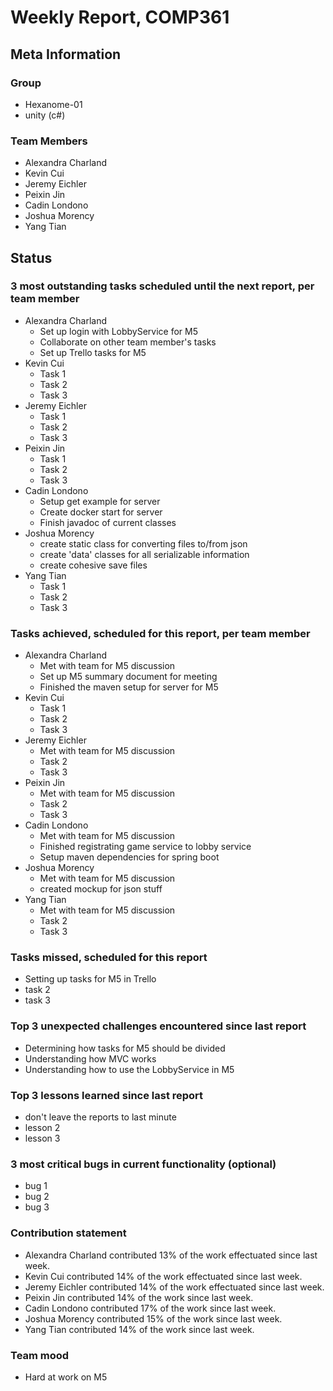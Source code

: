 # Weekly Report, COMP361

## Meta Information

### Group

 * Hexanome-01
 * unity (c#)

### Team Members

 * Alexandra Charland
 * Kevin Cui
 * Jeremy Eichler
 * Peixin Jin
 * Cadin Londono
 * Joshua Morency
 * Yang Tian

## Status

### 3 most outstanding tasks scheduled until the next report, per team member

 * Alexandra Charland
   * Set up login with LobbyService for M5
   * Collaborate on other team member's tasks
   * Set up Trello tasks for M5
 * Kevin Cui
   * Task 1
   * Task 2
   * Task 3
 * Jeremy Eichler
   * Task 1
   * Task 2
   * Task 3
 * Peixin Jin
   * Task 1
   * Task 2
   * Task 3
 * Cadin Londono
   * Setup get example for server
   * Create docker start for server
   * Finish javadoc of current classes
 * Joshua Morency
   * create static class for converting files to/from json
   * create 'data' classes for all serializable information
   * create cohesive save files
 * Yang Tian
   * Task 1
   * Task 2
   * Task 3

### Tasks achieved, scheduled for this report, per team member

 * Alexandra Charland
   * Met with team for M5 discussion
   * Set up M5 summary document for meeting
   * Finished the maven setup for server for M5
 * Kevin Cui
   * Task 1
   * Task 2
   * Task 3
 * Jeremy Eichler
   * Met with team for M5 discussion
   * Task 2
   * Task 3
 * Peixin Jin
   * Met with team for M5 discussion
   * Task 2
   * Task 3
 * Cadin Londono
   * Met with team for M5 discussion
   * Finished registrating game service to lobby service
   * Setup maven dependencies for spring boot
 * Joshua Morency
   * Met with team for M5 discussion
   * created mockup for json stuff
 * Yang Tian
   * Met with team for M5 discussion
   * Task 2
   * Task 3

### Tasks missed, scheduled for this report

 * Setting up tasks for M5 in Trello
 * task 2
 * task 3

### Top 3 unexpected challenges encountered since last report

 * Determining how tasks for M5 should be divided
 * Understanding how MVC works
 * Understanding how to use the LobbyService in M5

### Top 3 lessons learned since last report

 * don't leave the reports to last minute
 * lesson 2
 * lesson 3

### 3 most critical bugs in current functionality (optional)

 * bug 1
 * bug 2
 * bug 3

### Contribution statement

 * Alexandra Charland contributed 13% of the work effectuated since last week.
 * Kevin Cui contributed 14% of the work effectuated since last week.
 * Jeremy Eichler contributed 14% of the work effectuated since last week.
 * Peixin Jin contributed 14% of the work since last week.
 * Cadin Londono contributed 17% of the work since last week.
 * Joshua Morency contributed 15% of the work since last week.
 * Yang Tian contributed 14% of the work since last week.

### Team mood

 * Hard at work on M5
